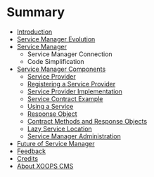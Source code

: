 # Summary

* [Introduction](README.md)
* [Service Manager Evolution](book/1install.md)
* [Service Manager](book/service-manager.md)
    * Service Manager Connection
    * Code Simplification
* [Service Manager Components](book/3preferences.md)
    * [Service Provider](book/service-provider.md)
    * [Registering a Service Provider](book/registering-a-service-provider.md)
    * [Service Provider Implementation](book/service-provider-implementation.md)
    * [Service Contract Example](book/service-contract-example.md)
    * [Using a Service](book/using-service.md)
    * [Response Object](book/response-object.md)
    * [Contract Methods and Response Objects](book/contract-methods-and-response-objects.md)
    * [Lazy Service Location](book/lazy-service-location.md)
    * [Service Manager Administration](book/service-manager-administration.md)
* [Future of Service Manager](book/future-of-service-manager.md)
* [Feedback](book/feedback.md)
* [Credits](book/9credits.md)
* [About XOOPS CMS](book/10aboutxoops.md)

